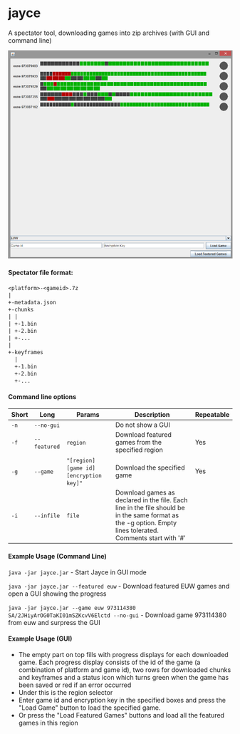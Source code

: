 jayce
=====
A spectator tool, downloading games into zip archives (with GUI and command line)

![gui](https://github.com/loldevs/jayce/blob/master/jayce.png)


#### Spectator file format:
```
<platform>-<gameid>.7z
|
+-metadata.json
+-chunks
| |
| +-1.bin
| +-2.bin
| +-...
|
+-keyframes
  |
  +-1.bin
  +-2.bin
  +-...
```


#### Command line options

Short | Long | Params | Description | Repeatable
------|------|--------|-------------|-----------
`-n` | `--no-gui` | | Do not show a GUI |
`-f` | `--featured` | `region` | Download featured games from the specified region | Yes
`-g` | `--game` | `"[region] [game id] [encryption key]"` | Download the specified game | Yes
`-i` | `--infile` | `file` | Download games as declared in the file. Each line in the file should be in the same format as the -g option. Empty lines tolerated. Comments start with '#' |



#### Example Usage (Command Line)
`java -jar jayce.jar` - Start Jayce in GUI mode

`java -jar jayce.jar --featured euw` - Download featured EUW games and open a GUI showing the progress

`java -jar jayce.jar --game euw 973114380 SA/2JHiyArOG0TaKI01mSZKcvV6Elctd --no-gui` - Download game 973114380 from euw and surpress the GUI


#### Example Usage (GUI)
- The empty part on top fills with progress displays for each downloaded game. Each progress display consists of the id of the game (a combination of platform and game id), two rows for downloaded chunks and keyframes and a status icon which turns green when the game has been saved or red if an error occurred
- Under this is the region selector
- Enter game id and encryption key in the specified boxes and press the "Load Game" button to load the specified game.
- Or press the "Load Featured Games" buttons and load all the featured games in this region
